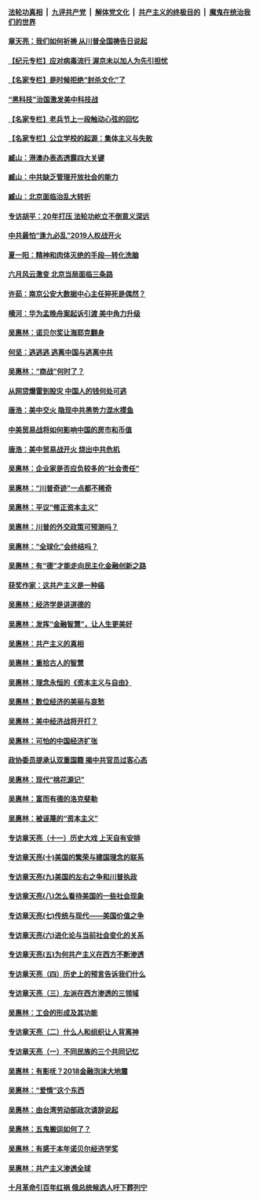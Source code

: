 

####  [法轮功真相](../../../../basic/blob/master/README.md?t=06271831) &nbsp;|&nbsp; [九评共产党](../../../../9ping.md/blob/master/README.md?t=06271831) &nbsp;|&nbsp; [解体党文化](../../../../jtdwh.md/blob/master/README.md?t=06271831)  &nbsp;|&nbsp; [共产主义的终极目的](../../../../gczydzjmd.md/blob/master/README.md?t=06271831) &nbsp;|&nbsp; [魔鬼在统治我们的世界](../../../../mgztzwmdsj.md/blob/master/README.md?t=06271831) 

#### [章天亮：我们如何祈祷 从川普全国祷告日说起](../pages/nsc423/n11944627.md?t=06271831) 

#### [【纪元专栏】应对病毒流行 渥京未以加人为先引担忧](../pages/nsc423/n11875714.md?t=06271831) 

#### [【名家专栏】是时候拒绝“封杀文化”了](../pages/nsc423/n11814093.md?t=06271831) 

#### [“黑科技”治国激发美中科技战](../pages/nsc423/n11638056.md?t=06271831) 

#### [【名家专栏】老兵节上一段触动心弦的回忆](../pages/nsc423/n11646016.md?t=06271831) 

#### [【名家专栏】公立学校的起源：集体主义与失败](../pages/nsc423/n11601833.md?t=06271831) 

#### [臧山：港澳办表态透露四大关键](../pages/nsc423/n11421628.md?t=06271831) 

#### [臧山：中共缺乏管理开放社会的能力](../pages/nsc423/n11407457.md?t=06271831) 

#### [臧山：北京面临治乱大转折](../pages/nsc423/n11406895.md?t=06271831) 

#### [专访胡平：20年打压 法轮功屹立不倒意义深远](../pages/nsc423/n11398800.md?t=06271831) 

#### [中共最怕“逢九必乱”2019人权战开火](../pages/nsc423/n11385248.md?t=06271831) 

#### [夏一阳：精神和肉体灭绝的手段—转化洗脑](../pages/nsc423/n11368250.md?t=06271831) 

#### [六月风云激变 北京当局面临三条路](../pages/nsc423/n11313668.md?t=06271831) 

#### [许茹：南京公安大数据中心主任猝死是偶然？](../pages/nsc423/n11064744.md?t=06271831) 

#### [横河：华为孟晚舟案起诉引渡 美中角力升级](../pages/nsc423/n11027230.md?t=06271831) 

#### [吴惠林：诺贝尔奖让海耶克翻身](../pages/nsc423/n10890049.md?t=06271831) 

#### [何坚：逃逃逃 逃离中国与逃离中共](../pages/nsc423/n10592891.md?t=06271831) 

#### [吴惠林：“商战”何时了？](../pages/nsc423/n10573558.md?t=06271831) 

#### [从网贷爆雷到股灾 中国人的钱何处可逃](../pages/nsc423/n10572800.md?t=06271831) 

#### [唐浩：美中交火 隐现中共黑势力混水摸鱼](../pages/nsc423/n10544040.md?t=06271831) 

#### [中美贸易战将如何影响中国的房市和币值](../pages/nsc423/n10543697.md?t=06271831) 

#### [唐浩：美中贸易战开火 烧出中共危机](../pages/nsc423/n10540126.md?t=06271831) 

#### [吴惠林：企业家是否应负较多的“社会责任”](../pages/nsc423/n10535022.md?t=06271831) 

#### [吴惠林：“川普奇迹”一点都不稀奇](../pages/nsc423/n10512808.md?t=06271831) 

#### [吴惠林：平议“修正资本主义”](../pages/nsc423/n10495724.md?t=06271831) 

#### [吴惠林：川普的外交政策可预测吗？](../pages/nsc423/n10462387.md?t=06271831) 

#### [吴惠林：“全球化”会终结吗？](../pages/nsc423/n10452838.md?t=06271831) 

#### [吴惠林：有“德”才能走向民主化金融创新之路](../pages/nsc423/n10432292.md?t=06271831) 

#### [获奖作家：这共产主义是一种癌](../pages/nsc423/n10431541.md?t=06271831) 

#### [吴惠林：经济学是讲道德的](../pages/nsc423/n10398014.md?t=06271831) 

#### [吴惠林：发挥“金融智慧”，让人生更美好](../pages/nsc423/n10375019.md?t=06271831) 

#### [吴惠林：共产主义的真相](../pages/nsc423/n10351394.md?t=06271831) 

#### [吴惠林：重拾古人的智慧](../pages/nsc423/n10337691.md?t=06271831) 

#### [吴惠林：理念永恒的《资本主义与自由》](../pages/nsc423/n10316274.md?t=06271831) 

#### [吴惠林：数位经济的美丽与哀愁](../pages/nsc423/n10292946.md?t=06271831) 

#### [吴惠林：美中经济战将开打？](../pages/nsc423/n10258825.md?t=06271831) 

#### [吴惠林：可怕的中国经济扩张](../pages/nsc423/n10219147.md?t=06271831) 

#### [政协委员提承认双重国籍 揭中共官员过客心态](../pages/nsc423/n10208809.md?t=06271831) 

#### [吴惠林：现代“桃花源记”](../pages/nsc423/n10185234.md?t=06271831) 

#### [吴惠林：富而有德的洛克斐勒](../pages/nsc423/n10142264.md?t=06271831) 

#### [吴惠林：被诬蔑的“资本主义”](../pages/nsc423/n10124816.md?t=06271831) 

#### [专访章天亮（十一）历史大戏 上天自有安排](../pages/nsc423/n10094905.md?t=06271831) 

#### [专访章天亮(十)美国的繁荣与建国理念的联系](../pages/nsc423/n10094899.md?t=06271831) 

#### [专访章天亮(九)美国的左右之争和川普执政](../pages/nsc423/n10094889.md?t=06271831) 

#### [专访章天亮(八)怎么看待美国的一些社会现象](../pages/nsc423/n10094857.md?t=06271831) 

#### [专访章天亮(七)传统与现代——美国价值之争](../pages/nsc423/n10093140.md?t=06271831) 

#### [专访章天亮(六)进化论与当前社会变化的关系](../pages/nsc423/n10092036.md?t=06271831) 

#### [专访章天亮(五)为何共产主义在西方不断渗透](../pages/nsc423/n10083620.md?t=06271831) 

#### [专访章天亮（四）历史上的预言告诉我们什么](../pages/nsc423/n10083606.md?t=06271831) 

#### [专访章天亮（三）左派在西方渗透的三领域](../pages/nsc423/n10081115.md?t=06271831) 

#### [吴惠林：工会的形成及其功能](../pages/nsc423/n10080633.md?t=06271831) 

#### [专访章天亮（二）什么人和组织让人背离神](../pages/nsc423/n10076637.md?t=06271831) 

#### [专访章天亮（一）不同民族的三个共同记忆](../pages/nsc423/n10074188.md?t=06271831) 

#### [吴惠林：有影呒？2018金融泡沫大地震](../pages/nsc423/n10040534.md?t=06271831) 

#### [吴惠林：“爱情”这个东西](../pages/nsc423/n10019423.md?t=06271831) 

#### [吴惠林：由台湾劳动部政次请辞说起](../pages/nsc423/n9979679.md?t=06271831) 

#### [吴惠林：五鬼搬运如何了？](../pages/nsc423/n9925338.md?t=06271831) 

#### [吴惠林：有感于本年诺贝尔经济学奖](../pages/nsc423/n9871883.md?t=06271831) 

#### [吴惠林：共产主义渗透全球](../pages/nsc423/n9812748.md?t=06271831) 

#### [十月革命引百年红祸 俄总统候选人吁下葬列宁](../pages/nsc423/n9810182.md?t=06271831) 

